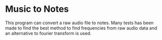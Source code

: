 # Music to Notes
This program can convert a raw audio file to notes.
Many tests has been made to find the best method to find frequencies from raw audio data and an alternative to fourier transform is used.
